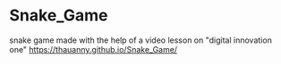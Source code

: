 # Snake_Game
snake game made with the help of a video lesson on "digital innovation one"
https://thauanny.github.io/Snake_Game/
